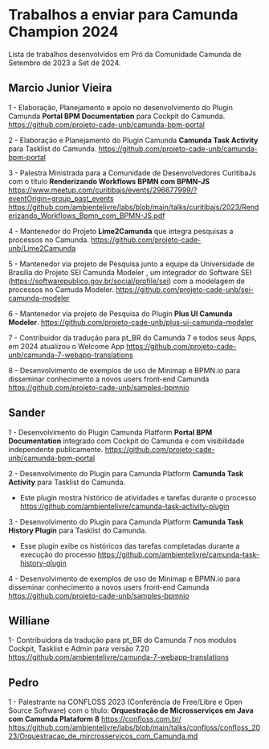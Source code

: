# Trabalhos a enviar para Camunda Champion 2024
Lista de trabalhos desenvolvidos em Pró da Comunidade Camunda de Setembro de 2023 a Set de 2024.

## Marcio Junior Vieira

1 - Elaboração, Planejamento e apoio no desenvolvimento do Plugin Camunda **Portal BPM Documentation** para Cockpit do Camunda.
https://github.com/projeto-cade-unb/camunda-bpm-portal 

2 - Elaboração e Planejamento do Plugin Camunda **Camunda Task Activity** para Tasklist do Camunda.
https://github.com/projeto-cade-unb/camunda-bpm-portal

3 - Palestra Ministrada para a Comunidade de Desenvolvedores CuritibaJs com o título **Renderizando Workflows BPMN com BPMN-JS**
https://www.meetup.com/curitibajs/events/296677999/?eventOrigin=group_past_events
https://github.com/ambientelivre/labs/blob/main/talks/curitibajs/2023/Renderizando_Workflows_Bpmn_com_BPMN-JS.pdf


4 - Mantenedor do Projeto **Lime2Camunda** que integra pesquisas a processos no Camunda.
https://github.com/projeto-cade-unb/Lime2Camunda

5 - Mantenedor via projeto de Pesquisa junto a equipe da Universidade de Brasília do Projeto SEI Camunda Modeler , um integrador do Software SEI (https://softwarepublico.gov.br/social/profile/sei) com a modelagem de processos no Camuda Modeler.
https://github.com/projeto-cade-unb/sei-camunda-modeler

6 - Mantenedor via projeto de Pesquisa do Plugin **Plus UI Camunda Modeler**.
https://github.com/projeto-cade-unb/plus-ui-camunda-modeler

7 - Contribuidor da tradução para pt_BR do Camunda 7 e todos seus Apps, em 2024 atualizou o Welcome App
https://github.com/projeto-cade-unb/camunda-7-webapp-translations

8 - Desenvolvimento de exemplos de uso de Minimap e BPMN.io para disseminar conhecimento a novos users front-end Camunda 
https://github.com/projeto-cade-unb/samples-bpmnio


## Sander
1 - Desenvolvimento do Plugin Camunda Platform **Portal BPM Documentation** integrado com Cockpit do Camunda e com visibilidade independente publicamente.
https://github.com/projeto-cade-unb/camunda-bpm-portal

2 - Desenvolvimento do Plugin para Camunda Platform **Camunda Task Activity** para Tasklist do Camunda.
- Este plugin mostra histórico de atividades e tarefas durante o processo https://github.com/ambientelivre/camunda-task-activity-plugin

3 - Desenvolvimento do Plugin para Camunda Platform **Camunda Task History Plugin** para Tasklist do Camunda.
- Esse plugin exibe os históricos das tarefas completadas durante a execução do processo https://github.com/ambientelivre/camunda-task-history-plugin

4 - Desenvolvimento de exemplos de uso de Minimap e BPMN.io para disseminar conhecimento a novos users front-end Camunda 
https://github.com/projeto-cade-unb/samples-bpmnio



## Williane 

1- Contribuidora da tradução para pt_BR do Camunda 7 nos modulos Cockpit, Tasklist e Admin para versão 7.20 
https://github.com/ambientelivre/camunda-7-webapp-translations


## Pedro

1 - Palestrante na CONFLOSS 2023 (Conferência de Free/Libre e Open Source Software) com o título: **Orquestração de Microsserviços em Java com Camunda Plataform 8**
https://confloss.com.br/
https://github.com/ambientelivre/labs/blob/main/talks/confloss/confloss_2023/Orquestracao_de_mircrosservicos_com_Camunda.md

